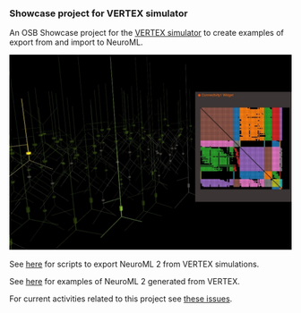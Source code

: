 ### Showcase project for VERTEX simulator

An OSB Showcase project for the [VERTEX simulator](http://vertexsimulator.org/) to create examples of export from and import to NeuroML.

![Screenshot](https://raw.githubusercontent.com/OpenSourceBrain/VERTEXShowcase/master/images/Cells100.jpg)

See [here](https://github.com/OpenSourceBrain/VERTEXShowcase/tree/master/VERTEX) for scripts to export NeuroML 2 from VERTEX simulations.

See [here](https://github.com/OpenSourceBrain/VERTEXShowcase/tree/master/NeuroML2) for examples of NeuroML 2 generated from VERTEX. 

For current activities related to this project see [these issues](https://github.com/OpenSourceBrain/VERTEXShowcase/issues).

